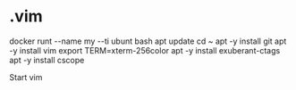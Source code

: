 # .vim

docker runt --name my --ti ubunt bash
apt update
cd ~
apt -y install git
apt -y install vim
export TERM=xterm-256color
apt -y install exuberant-ctags
apt -y install cscope


Start vim 
